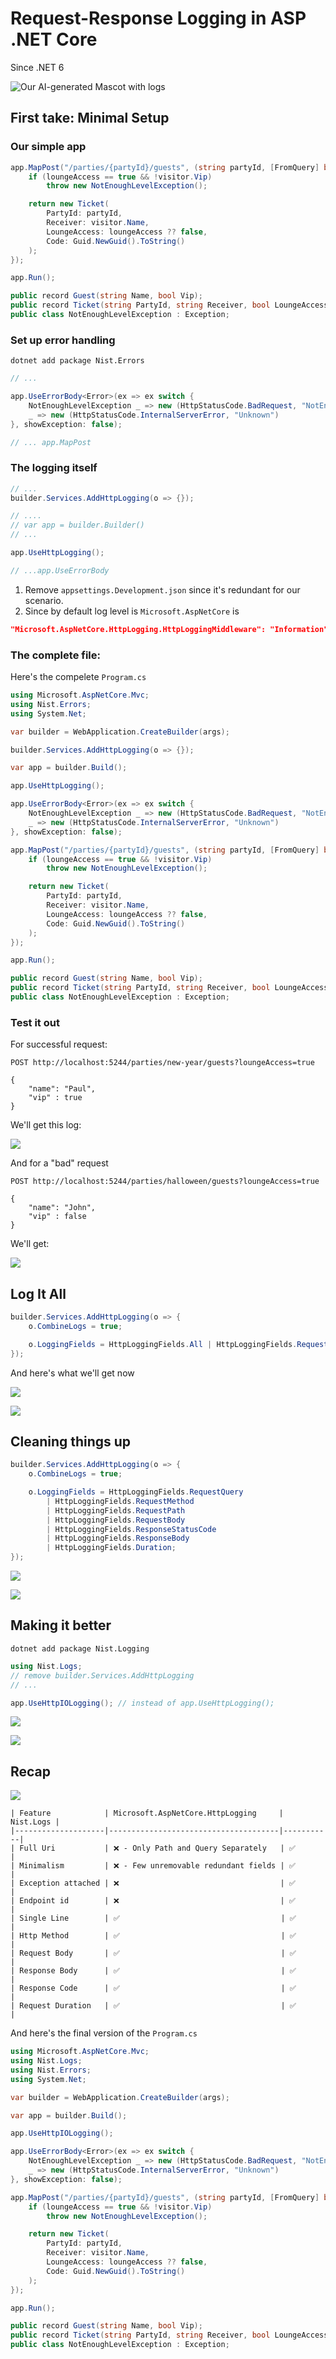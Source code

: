 # Request-Response Logging in ASP .NET Core

Since .NET 6

![Our AI-generated Mascot with logs](req-resp-thumb.jpeg)

## First take: Minimal Setup

### Our simple app

```csharp
app.MapPost("/parties/{partyId}/guests", (string partyId, [FromQuery] bool? loungeAccess, Guest visitor) => {
    if (loungeAccess == true && !visitor.Vip) 
        throw new NotEnoughLevelException();

    return new Ticket(
        PartyId: partyId,
        Receiver: visitor.Name,
        LoungeAccess: loungeAccess ?? false,
        Code: Guid.NewGuid().ToString()
    );
});

app.Run();

public record Guest(string Name, bool Vip);
public record Ticket(string PartyId, string Receiver, bool LoungeAccess, string Code);
public class NotEnoughLevelException : Exception;
```

### Set up error handling

```shell
dotnet add package Nist.Errors
```

```csharp
// ...

app.UseErrorBody<Error>(ex => ex switch {
    NotEnoughLevelException _ => new (HttpStatusCode.BadRequest, "NotEnoughLevel"),
    _ => new (HttpStatusCode.InternalServerError, "Unknown")
}, showException: false);

// ... app.MapPost
```

### The logging itself

```csharp
// ...
builder.Services.AddHttpLogging(o => {});

// ....
// var app = builder.Builder()
// ...

app.UseHttpLogging();

// ...app.UseErrorBody
```

1. Remove `appsettings.Development.json` since it's redundant for our scenario.
2. Since by default log level is `Microsoft.AspNetCore` is 

```json
"Microsoft.AspNetCore.HttpLogging.HttpLoggingMiddleware": "Information"
```

### The complete file:

Here's the compelete `Program.cs`

```csharp
using Microsoft.AspNetCore.Mvc;
using Nist.Errors;
using System.Net;

var builder = WebApplication.CreateBuilder(args);

builder.Services.AddHttpLogging(o => {});

var app = builder.Build();

app.UseHttpLogging();

app.UseErrorBody<Error>(ex => ex switch {
    NotEnoughLevelException _ => new (HttpStatusCode.BadRequest, "NotEnoughLevel"),
    _ => new (HttpStatusCode.InternalServerError, "Unknown")
}, showException: false);

app.MapPost("/parties/{partyId}/guests", (string partyId, [FromQuery] bool? loungeAccess, Guest visitor) => {
    if (loungeAccess == true && !visitor.Vip) 
        throw new NotEnoughLevelException();

    return new Ticket(
        PartyId: partyId,
        Receiver: visitor.Name,
        LoungeAccess: loungeAccess ?? false,
        Code: Guid.NewGuid().ToString()
    );
});

app.Run();

public record Guest(string Name, bool Vip);
public record Ticket(string PartyId, string Receiver, bool LoungeAccess, string Code);
public class NotEnoughLevelException : Exception;
```

### Test it out

For successful request:

```http
POST http://localhost:5244/parties/new-year/guests?loungeAccess=true

{
    "name": "Paul",
    "vip" : true
}
```

We'll get this log:

![](ms-starter-200.png)

And for a "bad" request

```http
POST http://localhost:5244/parties/halloween/guests?loungeAccess=true

{
    "name": "John",
    "vip" : false
}
```

We'll get:

![](ms-starter-400.png)

## Log It All

```csharp
builder.Services.AddHttpLogging(o => {
    o.CombineLogs = true;

    o.LoggingFields = HttpLoggingFields.All | HttpLoggingFields.RequestQuery;
});
```

And here's what we'll get now

![](ms-all-200.png)

![](ms-all-400.png)

## Cleaning things up

```csharp
builder.Services.AddHttpLogging(o => {
    o.CombineLogs = true;

    o.LoggingFields = HttpLoggingFields.RequestQuery
        | HttpLoggingFields.RequestMethod
        | HttpLoggingFields.RequestPath
        | HttpLoggingFields.RequestBody
        | HttpLoggingFields.ResponseStatusCode
        | HttpLoggingFields.ResponseBody
        | HttpLoggingFields.Duration;
});
```

![](ms-configured-200.png)

![](ms-configured-400.png)

## Making it better

```shell
dotnet add package Nist.Logging
```

```csharp
using Nist.Logs;
// remove builder.Services.AddHttpLogging
// ...

app.UseHttpIOLogging(); // instead of app.UseHttpLogging();
```

![](nist-starter-200.png)

![](nist-starter-400.png)

## Recap

![](nist-starter-200.png)

```
| Feature            | Microsoft.AspNetCore.HttpLogging     | Nist.Logs |
|--------------------|--------------------------------------|-----------|
| Full Uri           | ❌ - Only Path and Query Separately   | ✅         |
| Minimalism         | ❌ - Few unremovable redundant fields | ✅         |
| Exception attached | ❌                                    | ✅         |
| Endpoint id        | ❌                                    | ✅         |
| Single Line        | ✅                                    | ✅         |
| Http Method        | ✅                                    | ✅         |
| Request Body       | ✅                                    | ✅         |
| Response Body      | ✅                                    | ✅         |
| Response Code      | ✅                                    | ✅         |
| Request Duration   | ✅                                    | ✅         |
```

And here's the final version of the `Program.cs`

```csharp
using Microsoft.AspNetCore.Mvc;
using Nist.Logs;
using Nist.Errors;
using System.Net;

var builder = WebApplication.CreateBuilder(args);

var app = builder.Build();

app.UseHttpIOLogging();

app.UseErrorBody<Error>(ex => ex switch {
    NotEnoughLevelException _ => new (HttpStatusCode.BadRequest, "NotEnoughLevel"),
    _ => new (HttpStatusCode.InternalServerError, "Unknown")
}, showException: false);

app.MapPost("/parties/{partyId}/guests", (string partyId, [FromQuery] bool? loungeAccess, Guest visitor) => {
    if (loungeAccess == true && !visitor.Vip) 
        throw new NotEnoughLevelException();

    return new Ticket(
        PartyId: partyId,
        Receiver: visitor.Name,
        LoungeAccess: loungeAccess ?? false,
        Code: Guid.NewGuid().ToString()
    );
});

app.Run();

public record Guest(string Name, bool Vip);
public record Ticket(string PartyId, string Receiver, bool LoungeAccess, string Code);
public class NotEnoughLevelException : Exception;
```